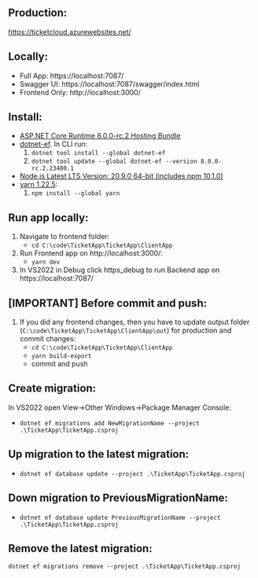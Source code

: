 ## Production:
https://ticketcloud.azurewebsites.net/

## Locally:
- Full App: https://localhost:7087/
- Swagger UI: https://localhost:7087/swagger/index.html
- Frontend Only: http://localhost:3000/

## Install:
- [ASP.NET Core Runtime 8.0.0-rc.2 Hosting Bundle](https://dotnet.microsoft.com/en-us/download/dotnet/8.0)
- [dotnet-ef](https://www.nuget.org/packages/dotnet-ef/8.0.0-rc.2.23480.1). In CLI run:
    1. `dotnet tool install --global dotnet-ef`
    2. `dotnet tool update --global dotnet-ef --version 8.0.0-rc.2.23480.1`
- [Node.js Latest LTS Version: 20.9.0 64-bit (includes npm 10.1.0)](https://nodejs.org/en/download)
- [yarn 1.22.5](https://classic.yarnpkg.com/en/docs/install#windows-stable):
    1. `npm install --global yarn`

## Run app locally:
1. Navigate to frontend folder:
    - `cd C:\code\TicketApp\TicketApp\ClientApp`
2. Run Frontend app on http://localhost:3000/:
    - `yarn dev`
3. In VS2022 in Debug click https_debug to run Backend app on https://localhost:7087/

## [IMPORTANT] Before commit and push:
1. If you did any frontend changes, then you have to update output folder (`C:\code\TicketApp\TicketApp\ClientApp\out`) for production and commit changes:
    - `cd C:\code\TicketApp\TicketApp\ClientApp`
    - `yarn build-export`
    - commit and push

## Create migration:
In VS2022 open View->Other Windows->Package Manager Console:
- `dotnet ef migrations add NewMigrationName --project .\TicketApp\TicketApp.csproj`

## Up migration to the latest migration:
- `dotnet ef database update --project .\TicketApp\TicketApp.csproj`

## Down migration to PreviousMigrationName:
- `dotnet ef database update PreviousMigrationName --project .\TicketApp\TicketApp.csproj`

## Remove the latest migration:
`dotnet ef migrations remove --project .\TicketApp\TicketApp.csproj`